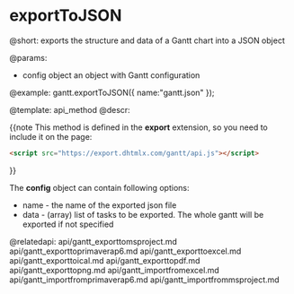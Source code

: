 exportToJSON
=============

@short:
	exports the structure and data of a Gantt chart into a JSON object

@params:

* config 	object		an object with Gantt configuration


@example:
gantt.exportToJSON({
	name:"gantt.json"
});


@template:	api_method
@descr:

{{note This method is defined in the **export** extension, so you need to include it on the page:
~~~html
<script src="https://export.dhtmlx.com/gantt/api.js"></script>  
~~~
}}



The **config** object can contain following options:

- name - the name of the exported json file
- data - (array) list of tasks to be exported. The whole gantt will be exported if not specified


@relatedapi:
api/gantt_exporttomsproject.md
api/gantt_exporttoprimaverap6.md
api/gantt_exporttoexcel.md
api/gantt_exporttoical.md
api/gantt_exporttopdf.md
api/gantt_exporttopng.md
api/gantt_importfromexcel.md
api/gantt_importfromprimaverap6.md
api/gantt_importfrommsproject.md
